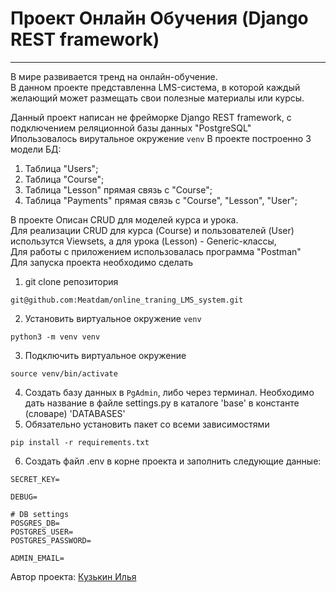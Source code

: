 # Проект Онлайн Обучения (Django REST framework)
________
В мире развивается тренд на онлайн-обучение.<br>
В данном проекте представленна LMS-система, в которой каждый желающий может размещать свои полезные материалы или курсы.


Данный проект написан не фрейморке Django REST framework, с подключением реляционной базы данных "PostgreSQL"<br>
Ипользовалось вирутальное окружение ```venv```
В  проекте построенно 3 модели БД:
1. Таблица "Users";
2. Таблица "Course";
3. Таблица "Lesson" прямая связь с "Course";
4. Таблица "Payments" прямая связь с "Course", "Lesson", "User";

В проекте Описан CRUD для моделей курса и урока.<br> 
Для реализации CRUD для курса (Course) и пользователей (User) использутся Viewsets, а для урока (Lesson) - Generic-классы, <br>
Для работы с приложением использовалась программа "Postman"<br>
Для запуска проекта необходимо сделать 
1. git clone репозитория
```
git@github.com:Meatdam/online_traning_LMS_system.git
```
2. Установить виртуальное окружение ```venv```
```
python3 -m venv venv
```
3. Подключить виртуальное окружение
```
source venv/bin/activate
```
4. Создать базу данных в ```PgAdmin```, либо через терминал. Необходимо дать название в файле settings.py в каталоге 'base' в константе (словаре) 'DATABASES'
5. Обязательно установить пакет со всеми зависимостями 
```
pip install -r requirements.txt
```
6. Создать файл .env в корне проекта и заполнить следующие данные:
```
SECRET_KEY=

DEBUG=

# DB settings
POSGRES_DB=
POSTGRES_USER=
POSTGRES_PASSWORD=

ADMIN_EMAIL=

```
Автор проекта:
[Кузькин Илья](https://github.com/Meatdam)

